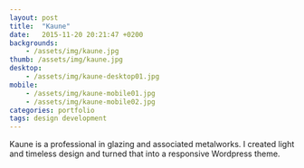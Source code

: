 ```yaml
---
layout: post
title:  "Kaune"
date:   2015-11-20 20:21:47 +0200
backgrounds:
    - /assets/img/kaune.jpg
thumb: /assets/img/kaune.jpg
desktop:
    - /assets/img/kaune-desktop01.jpg
mobile:
    - /assets/img/kaune-mobile01.jpg
    - /assets/img/kaune-mobile02.jpg
categories: portfolio
tags: design development
---
```

Kaune is a professional in glazing and associated metalworks. I created light and timeless design and turned that into a responsive Wordpress theme. 